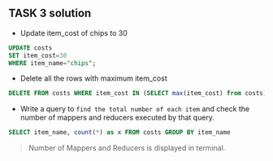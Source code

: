 ## TASK 3 solution

- Update item_cost of chips to 30

```sql
UPDATE costs
SET item_cost=30
WHERE item_name="chips";
```

- Delete all the rows with maximum item_cost
```sql
DELETE FROM costs WHERE item_cost IN (SELECT max(item_cost) from costs);
```

- Write a query to `find the total number of each item` and check the number of mappers and reducers executed by that query. 
```sql
SELECT item_name, count(*) as x FROM costs GROUP BY item_name
```
> Number of Mappers and Reducers is displayed in terminal.